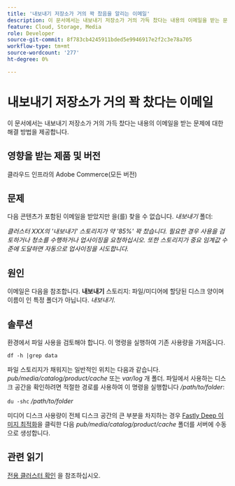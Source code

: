 ```yaml
---
title: '내보내기 저장소가 거의 꽉 찼음을 알리는 이메일'
description: 이 문서에서는 내보내기 저장소가 거의 가득 찼다는 내용의 이메일을 받는 문제에 대한 해결 방법을 제공합니다.
feature: Cloud, Storage, Media
role: Developer
source-git-commit: 8f783cb4245911bded5e9946917e2f2c3e78a705
workflow-type: tm+mt
source-wordcount: '277'
ht-degree: 0%

---
```


# 내보내기 저장소가 거의 꽉 찼다는 이메일

이 문서에서는 내보내기 저장소가 거의 가득 찼다는 내용의 이메일을 받는 문제에 대한 해결 방법을 제공합니다.

## 영향을 받는 제품 및 버전

클라우드 인프라의 Adobe Commerce(모든 버전)

## 문제

다음 콘텐츠가 포함된 이메일을 받았지만 을(를) 찾을 수 없습니다. *내보내기* 폴더:

*클러스터 XXX의 &#39;내보내기&#39; 스토리지가 약 &#39;85%&#39; 꽉 찼습니다.*
*필요한 경우 사용을 검토하거나 청소를 수행하거나 업사이징을 요청하십시오.*
*또한 스토리지가 중요 임계값 수준에 도달하면 자동으로 업사이징을 시도합니다.*

## 원인

이메일은 다음을 참조합니다. **내보내기** 스토리지: 파일/미디어에 할당된 디스크 양이며 이름이 인 특정 폴더가 아닙니다. *내보내기*.

## 솔루션

환경에서 파일 사용을 검토해야 합니다. 이 명령을 실행하여 기존 사용량을 가져옵니다.

`df -h |grep data`

파일 스토리지가 채워지는 일반적인 위치는 다음과 같습니다. *pub/media/catalog/product/cache* 또는 *var/log* 개 폴더. 파일에서 사용하는 디스크 공간을 확인하려면 적절한 경로를 사용하여 이 명령을 실행합니다 */path/to/folder*:

`du -shc` */path/to/folder*

미디어 디스크 사용량이 전체 디스크 공간의 큰 부분을 차지하는 경우 [Fastly Deep 이미지 최적화](https://experienceleague.adobe.com/en/docs/commerce-cloud-service/user-guide/cdn/fastly-image-optimization#deep-image-optimization)을 클릭한 다음 *pub/media/catalog/product/cache* 폴더를 서버에 수동으로 생성합니다.

## 관련 읽기

[전용 클러스터 확인](https://experienceleague.adobe.com/en/docs/commerce-cloud-service/user-guide/develop/storage/manage-disk-space#check-dedicated-clusters) 을 참조하십시오.